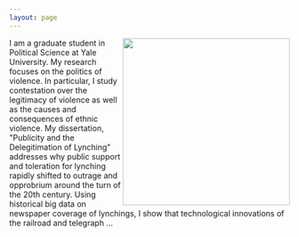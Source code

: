 ```yaml
---
layout: page
---
```

<img src="https://dl.dropboxusercontent.com/u/8139153/flannel.jpg" width="300px" style="float:right">

I am a graduate student in Political Science at Yale University. 
My research focuses on the politics of violence. 
In particular, I study contestation over the legitimacy of violence as well as the causes and consequences of ethnic violence.
My dissertation, "Publicity and the Delegitimation of Lynching" addresses why public support and toleration for lynching rapidly shifted to outrage and opprobrium around the turn of the 20th century. Using historical big data on newspaper coverage of lynchings, I show that technological innovations of the railroad and telegraph ...
